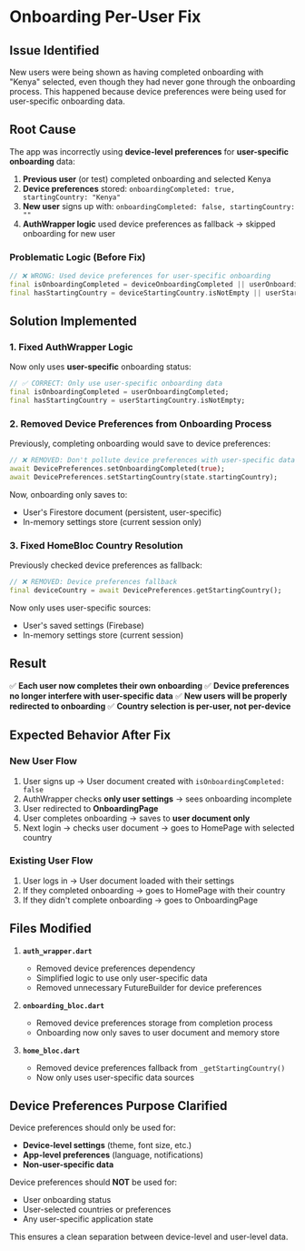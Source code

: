# Onboarding Per-User Fix

## Issue Identified
New users were being shown as having completed onboarding with "Kenya" selected, even though they had never gone through the onboarding process. This happened because device preferences were being used for user-specific onboarding data.

## Root Cause
The app was incorrectly using **device-level preferences** for **user-specific onboarding** data:

1. **Previous user** (or test) completed onboarding and selected Kenya
2. **Device preferences** stored: `onboardingCompleted: true, startingCountry: "Kenya"`
3. **New user** signs up with: `onboardingCompleted: false, startingCountry: ""`
4. **AuthWrapper logic** used device preferences as fallback → skipped onboarding for new user

### Problematic Logic (Before Fix)
```dart
// ❌ WRONG: Used device preferences for user-specific onboarding
final isOnboardingCompleted = deviceOnboardingCompleted || userOnboardingCompleted;
final hasStartingCountry = deviceStartingCountry.isNotEmpty || userStartingCountry.isNotEmpty;
```

## Solution Implemented

### 1. **Fixed AuthWrapper Logic**
Now only uses **user-specific** onboarding status:
```dart
// ✅ CORRECT: Only use user-specific onboarding data
final isOnboardingCompleted = userOnboardingCompleted;
final hasStartingCountry = userStartingCountry.isNotEmpty;
```

### 2. **Removed Device Preferences from Onboarding Process**
Previously, completing onboarding would save to device preferences:
```dart
// ❌ REMOVED: Don't pollute device preferences with user-specific data
await DevicePreferences.setOnboardingCompleted(true);
await DevicePreferences.setStartingCountry(state.startingCountry);
```

Now, onboarding only saves to:
- User's Firestore document (persistent, user-specific)
- In-memory settings store (current session only)

### 3. **Fixed HomeBloc Country Resolution**
Previously checked device preferences as fallback:
```dart
// ❌ REMOVED: Device preferences fallback
final deviceCountry = await DevicePreferences.getStartingCountry();
```

Now only uses user-specific sources:
- User's saved settings (Firebase)
- In-memory settings store (current session)

## Result

✅ **Each user now completes their own onboarding**
✅ **Device preferences no longer interfere with user-specific data**
✅ **New users will be properly redirected to onboarding**
✅ **Country selection is per-user, not per-device**

## Expected Behavior After Fix

### New User Flow
1. User signs up → User document created with `isOnboardingCompleted: false`
2. AuthWrapper checks **only user settings** → sees onboarding incomplete
3. User redirected to **OnboardingPage** 
4. User completes onboarding → saves to **user document only**
5. Next login → checks user document → goes to HomePage with selected country

### Existing User Flow
1. User logs in → User document loaded with their settings
2. If they completed onboarding → goes to HomePage with their country
3. If they didn't complete onboarding → goes to OnboardingPage

## Files Modified

1. **`auth_wrapper.dart`**
   - Removed device preferences dependency
   - Simplified logic to use only user-specific data
   - Removed unnecessary FutureBuilder for device preferences

2. **`onboarding_bloc.dart`**
   - Removed device preferences storage from completion process
   - Onboarding now only saves to user document and memory store

3. **`home_bloc.dart`**
   - Removed device preferences fallback from `_getStartingCountry()`
   - Now only uses user-specific data sources

## Device Preferences Purpose Clarified

Device preferences should only be used for:
- **Device-level settings** (theme, font size, etc.)
- **App-level preferences** (language, notifications)
- **Non-user-specific data**

Device preferences should **NOT** be used for:
- User onboarding status
- User-selected countries or preferences
- Any user-specific application state

This ensures a clean separation between device-level and user-level data.
